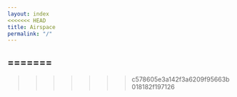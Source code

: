 ```yaml
---
layout: index
<<<<<<< HEAD
title: Airspace
permalink: "/"
---
```

=======
---

>>>>>>> c578605e3a142f3a6209f95663b018182f197126
